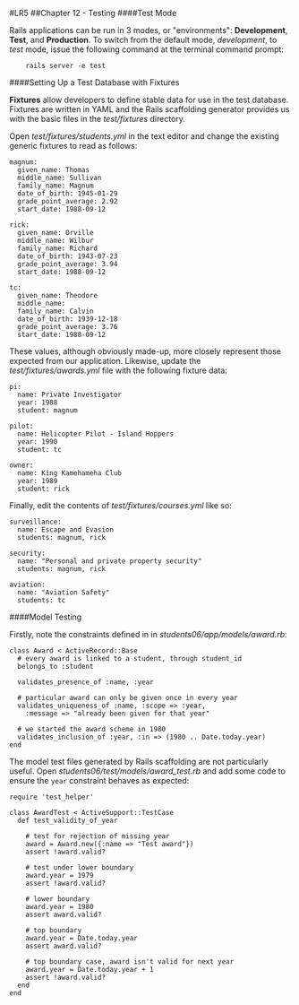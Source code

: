 #LR5
##Chapter 12 - Testing
####Test Mode

Rails applications can be run in 3 modes, or "environments": **Development**, **Test**, and **Production**. To switch from the default mode, _development_, to _test_ mode, issue the following command at the terminal command prompt:

		rails server -e test

####Setting Up a Test Database with Fixtures

**Fixtures** allow developers to define stable data for use in the test database. Fixtures are written in YAML and the Rails scaffolding generator provides us with the basic files in the _test/fixtures_ directory. 

Open _test/fixtures/students.yml_ in the text editor and change the existing generic fixtures to read as follows:

    magnum:
      given_name: Thomas
      middle_name: Sullivan
      family_name: Magnum
      date_of_birth: 1945-01-29
      grade_point_average: 2.92
      start_date: 1988-09-12

    rick:
      given_name: Orville
      middle_name: Wilbur
      family_name: Richard
      date_of_birth: 1943-07-23
      grade_point_average: 3.94
      start_date: 1988-09-12

    tc:
      given_name: Theodore
      middle_name:
      family_name: Calvin
      date_of_birth: 1939-12-18
      grade_point_average: 3.76
      start_date: 1988-09-12

These values, although obviously made-up, more closely represent those expected from our application. Likewise, update the _test/fixtures/awards.yml_ file with the following fixture data:

    pi:
      name: Private Investigator
      year: 1988
      student: magnum

    pilot:
      name: Helicopter Pilot - Island Hoppers
      year: 1990
      student: tc

    owner:
      name: King Kamehameha Club
      year: 1989
      student: rick

Finally, edit the contents of _test/fixtures/courses.yml_ like so:

    surveillance:
      name: Escape and Evasion
      students: magnum, rick

    security:
      name: "Personal and private property security"
      students: magnum, rick

    aviation:
      name: "Aviation Safety"
      students: tc

####Model Testing

Firstly, note the constraints defined in  in *students06/app/models/award.rb*:

    class Award < ActiveRecord::Base
      # every award is linked to a student, through student_id
      belongs_to :student

      validates_presence_of :name, :year

      # particular award can only be given once in every year
      validates_uniqueness_of :name, :scope => :year,
        :message => "already been given for that year"

      # we started the award scheme in 1980
      validates_inclusion_of :year, :in => (1980 .. Date.today.year)
    end

The model test files generated by Rails scaffolding are not particularly useful. Open *students06/test/models/award_test.rb* and add some code to ensure the `year` constraint behaves as expected:

    require 'test_helper'

    class AwardTest < ActiveSupport::TestCase
      def test_validity_of_year

        # test for rejection of missing year
        award = Award.new({:name => "Test award"})
        assert !award.valid?

        # test under lower boundary
        award.year = 1979
        assert !award.valid?

        # lower boundary
        award.year = 1980
        assert award.valid?

        # top boundary
        award.year = Date.today.year
        assert award.valid?

        # top boundary case, award isn't valid for next year
        award.year = Date.today.year + 1
        assert !award.valid?
      end
    end


